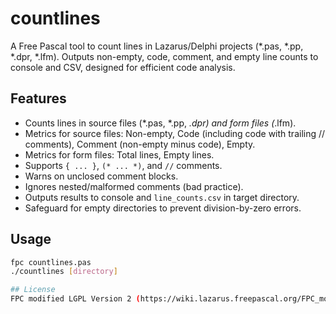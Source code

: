 # countlines

A Free Pascal tool to count lines in Lazarus/Delphi projects (*.pas, *.pp, *.dpr, *.lfm). Outputs non-empty, code, comment, and empty line counts to console and CSV, designed for efficient code analysis.

## Features
- Counts lines in source files (*.pas, *.pp, *.dpr) and form files (*.lfm).
- Metrics for source files: Non-empty, Code (including code with trailing // comments), Comment (non-empty minus code), Empty.
- Metrics for form files: Total lines, Empty lines.
- Supports `{ ... }`, `(* ... *)`, and `//` comments.
- Warns on unclosed comment blocks.
- Ignores nested/malformed comments (bad practice).
- Outputs results to console and `line_counts.csv` in target directory.
- Safeguard for empty directories to prevent division-by-zero errors.

## Usage
```bash
fpc countlines.pas
./countlines [directory]

## License
FPC modified LGPL Version 2 (https://wiki.lazarus.freepascal.org/FPC_modified_LGPL)
